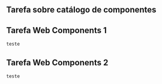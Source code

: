 
## Tarefa sobre catálogo de componentes


## Tarefa Web Components 1
```
teste
```

## Tarefa Web Components 2
```
teste
```
